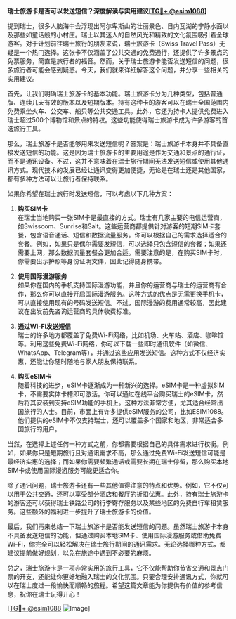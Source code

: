 **瑞士旅游卡是否可以发送短信？深度解读与实用建议[[TG💪+ @esim1088](https://t.me/s/esim1088)]**

提到瑞士，很多人脑海中会浮现出阿尔卑斯山的壮丽景色、日内瓦湖的宁静水面以及那些如童话般的小村庄。瑞士以其迷人的自然风光和精致的文化氛围吸引着全球游客。对于计划前往瑞士旅行的朋友来说，瑞士旅游卡（Swiss Travel Pass）无疑是一个热门选择。这张卡不仅涵盖了公共交通的免费通行，还提供了许多景点的免票服务，简直是旅行者的福音。然而，关于瑞士旅游卡能否发送短信的问题，很多旅行者可能会感到疑惑。今天，我们就来详细解答这个问题，并分享一些相关的实用建议。

首先，让我们明确瑞士旅游卡的基本功能。瑞士旅游卡分为几种类型，包括普通版、连续几天有效的版本以及短期版本。持有这种卡的游客可以在瑞士全国范围内免费乘坐火车、公交车、船只等公共交通工具。此外，它还为持卡人提供免费进入瑞士超过500个博物馆和景点的特权。这些功能使得瑞士旅游卡成为许多游客的首选旅行工具。

那么，瑞士旅游卡是否能够用来发送短信呢？答案是：瑞士旅游卡本身并不具备直接发送短信的功能。这是因为瑞士旅游卡的主要用途是作为交通和景点的通行证，而不是通讯设备。不过，这并不意味着在瑞士旅行期间无法发送短信或使用其他通讯方式。现代技术的发展已经让通讯变得更加便捷，无论是在瑞士还是其他国家，都有多种方法可以让旅行者保持联系。

如果你希望在瑞士旅行时发送短信，可以考虑以下几种方案：

1. **购买SIM卡**  
   在瑞士当地购买一张SIM卡是最直接的方式。瑞士有几家主要的电信运营商，如Swisscom、Sunrise和Salt。这些运营商都提供针对游客的短期SIM卡套餐，包含语音通话、短信和数据流量服务。你可以根据自己的需求选择适合的套餐。例如，如果只是偶尔需要发短信，可以选择只包含短信的套餐；如果还需要上网，那么数据流量套餐会更加合适。需要注意的是，在购买SIM卡时，你需要出示护照等身份证明文件，因此记得随身携带。

2. **使用国际漫游服务**  
   如果你在国内的手机支持国际漫游功能，并且你的运营商与瑞士的运营商有合作，那么你可以直接开启国际漫游服务。这种方式的优点是无需更换手机卡，可以直接使用现有的号码发送短信。不过，国际漫游的费用通常较高，因此建议在出发前先咨询运营商的具体收费标准。

3. **通过Wi-Fi发送短信**  
   瑞士的许多地方都覆盖了免费Wi-Fi网络，比如机场、火车站、酒店、咖啡馆等。利用这些免费Wi-Fi网络，你可以下载一些即时通讯软件（如微信、WhatsApp、Telegram等），并通过这些应用发送短信。这种方式不仅经济实惠，还能让你随时随地与家人朋友保持联系。

4. **购买eSIM卡**  
   随着科技的进步，eSIM卡逐渐成为一种新兴的选择。eSIM卡是一种虚拟SIM卡，不需要实体卡槽即可激活。你可以通过在线平台购买瑞士的eSIM卡，然后将其安装到支持eSIM功能的手机上。这种方法非常方便，尤其适合经常出国旅行的人士。目前，市面上有许多提供eSIM服务的公司，比如ESIM1088。他们提供的eSIM卡不仅支持瑞士，还可以覆盖多个国家和地区，非常适合多国旅行的用户。

当然，在选择上述任何一种方式之前，你都需要根据自己的具体需求进行权衡。例如，如果你只是短期旅行且对通讯需求不高，那么通过免费Wi-Fi发送短信可能是最经济实惠的选择；而如果你需要频繁通话或需要长期在瑞士停留，那么购买本地SIM卡或使用国际漫游服务可能更适合你。

除了通讯问题，瑞士旅游卡还有一些其他值得注意的特点和优势。例如，它不仅可以用于公共交通，还可以享受部分酒店和餐厅的折扣优惠。此外，持有瑞士旅游卡的游客还可以获得瑞士铁路公司的行李寄存服务以及某些地区的免费自行车租赁服务。这些额外的福利进一步提升了瑞士旅游卡的价值。

最后，我们再来总结一下瑞士旅游卡是否能发送短信的问题。虽然瑞士旅游卡本身不具备发送短信的功能，但通过购买本地SIM卡、使用国际漫游服务或借助免费Wi-Fi，你完全可以轻松解决在瑞士旅行期间的通讯需求。无论选择哪种方式，都建议提前做好规划，以免在旅途中遇到不必要的麻烦。

总之，瑞士旅游卡是一项非常实用的旅行工具，它不仅能帮助你节省交通和景点门票的开支，还能让你更好地融入瑞士的文化氛围。只要合理安排通讯方式，你就可以在瑞士度过一段愉快而顺畅的旅程。希望这篇文章能为你提供有价值的参考信息，祝你在瑞士玩得开心！

[[TG💪+ @esim1088](https://t.me/s/esim1088) ![Image](https://i.postimg.cc/4NQfJmqS/Snipaste-2025-05-13-00-14-12.png)]